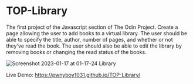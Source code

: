# TOP-Library

The first project of the Javascript section of The Odin Project. Create a page allowing the user to add books to a virtual library.
The user should be able to specify the title, author, number of pages, and whether or not they've read the book. 
The user should also be able to edit the library by removing books or changing the read status of the books.

![Screenshot 2023-01-17 at 01-17-24 Library](https://user-images.githubusercontent.com/64833334/212834280-8413fa3b-8b96-450c-8b85-0dcaafbceafb.png)

Live Demo: https://pwnyboy1031.github.io/TOP-Library/
